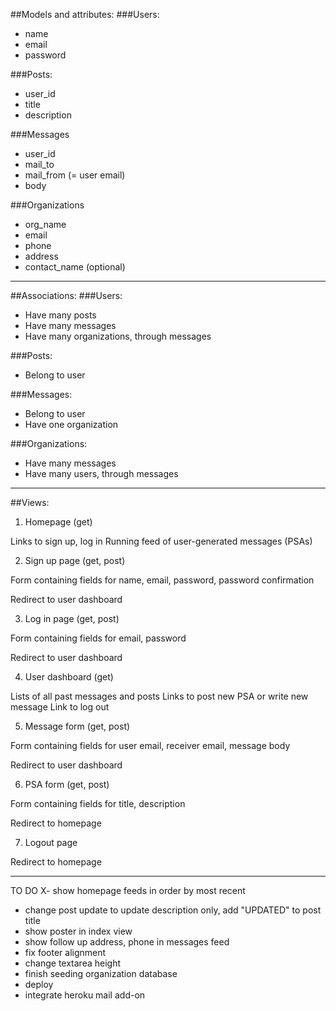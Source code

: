 ##Models and attributes: 
###Users:
- name 
- email
- password

###Posts:
- user_id
- title
- description

###Messages
- user_id
- mail_to
- mail_from (= user email)
- body

###Organizations
- org_name
- email
- phone
- address
- contact_name (optional)

-----

##Associations:
###Users:
- Have many posts
- Have many messages
- Have many organizations, through messages

###Posts:
- Belong to user

###Messages:
- Belong to user
- Have one organization

###Organizations:
- Have many messages
- Have many users, through messages

-----

##Views:
1. Homepage (get)

Links to sign up, log in
Running feed of user-generated messages (PSAs)

2. Sign up page (get, post)

Form containing fields for name, email, password, password confirmation

Redirect to user dashboard

3. Log in page (get, post)

Form containing fields for email, password

Redirect to user dashboard

4. User dashboard (get)

Lists of all past messages and posts
Links to post new PSA or write new message
Link to log out

5. Message form (get, post)

Form containing fields for user email, receiver email, message body

Redirect to user dashboard

6. PSA form (get, post)

Form containing fields for title, description

Redirect to homepage

7. Logout page

Redirect to homepage


-----
TO DO
X- show homepage feeds in order by most recent
- change post update to update description only, add "UPDATED" to post title
- show poster in index view
- show follow up address, phone in messages feed
- fix footer alignment
- change textarea height
- finish seeding organization database
- deploy
- integrate heroku mail add-on




